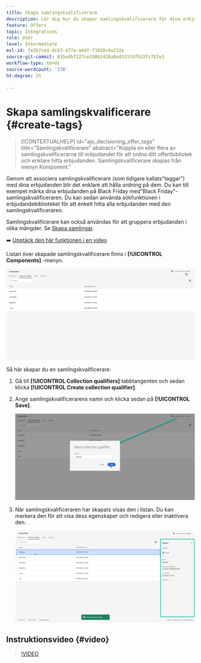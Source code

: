 ```yaml
---
title: Skapa samlingskvalificerare
description: Lär dig hur du skapar samlingskvalificerare för dina erbjudanden
feature: Offers
topic: Integrations
role: User
level: Intermediate
exl-id: fe2b7ce4-dc63-477a-a64f-f3828c6a232e
source-git-commit: 835e4bf227ce330b1426a9a4331fdf533fc757e3
workflow-type: tm+mt
source-wordcount: '178'
ht-degree: 2%

---
```


# Skapa samlingskvalificerare {#create-tags}

>[!CONTEXTUALHELP]
>id="ajo_decisioning_offer_tags"
>title="Samlingskvalificerare"
>abstract="Koppla en eller flera av samlingskvalificerarna till erbjudandet för att ordna ditt offertbibliotek och enklare hitta erbjudanden. Samlingskvalificerare skapas från menyn Komponent."

Genom att associera samlingskvalificerare (som tidigare kallats&quot;taggar&quot;) med dina erbjudanden blir det enklare att hålla ordning på dem. Du kan till exempel märka dina erbjudanden på Black Friday med&quot;Black Friday&quot;-samlingskvalificeraren. Du kan sedan använda sökfunktionen i erbjudandebiblioteket för att enkelt hitta alla erbjudanden med den samlingskvalificeraren.

Samlingskvalificerare kan också användas för att gruppera erbjudanden i olika mängder. Se [Skapa samlingar](../offer-library/creating-collections.md).

➡️ [Upptäck den här funktionen i en video](#video)

Listan över skapade samlingskvalificerare finns i **[!UICONTROL Components]** -menyn.

![](../assets/tags_list.png)

Så här skapar du en samlingskvalificerare:

1. Gå till **[!UICONTROL Collection qualifiers]** tabbtangenten och sedan klicka **[!UICONTROL Create collection qualifier]**.

1. Ange samlingskvalificerarens namn och klicka sedan på **[!UICONTROL Save]**.

   ![](../assets/tags_create.png)

1. När samlingskvalificeraren har skapats visas den i listan. Du kan markera den för att visa dess egenskaper och redigera eller inaktivera den.

   ![](../assets/tags_created.png)

## Instruktionsvideo {#video}

>[!VIDEO](https://video.tv.adobe.com/v/329374?quality=12)
